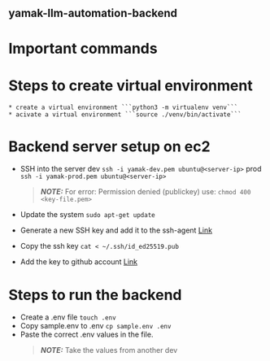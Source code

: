 ## yamak-llm-automation-backend

# Important commands

# Steps to create virtual environment
    * create a virtual environment ```python3 -m virtualenv venv```
    * acivate a virtual environment ```source ./venv/bin/activate```

# Backend server setup on ec2
* SSH into the server 
    dev  ```ssh -i yamak-dev.pem ubuntu@<server-ip>```
    prod ```ssh -i yamak-prod.pem ubuntu@<server-ip>```
    <br />
    > **_NOTE:_**  For error: Permission denied (publickey) use: ```chmod 400 <key-file.pem>``` 

* Update the system
    ```sudo apt-get update```
    <br />
* Generate a new SSH key and add it to the ssh-agent
    [Link](https://docs.github.com/en/authentication/connecting-to-github-with-ssh/generating-a-new-ssh-key-and-adding-it-to-the-ssh-agent)

* Copy the ssh key
    ```cat < ~/.ssh/id_ed25519.pub```
* Add the key to github account
    [Link](https://docs.github.com/en/authentication/connecting-to-github-with-ssh/adding-a-new-ssh-key-to-your-github-account)    

# Steps to run the backend
* Create a .env file ```touch .env```
* Copy sample.env to .env ```cp sample.env .env```
* Paste the correct .env values in the file.
    > **_NOTE:_**  Take the values from another dev

